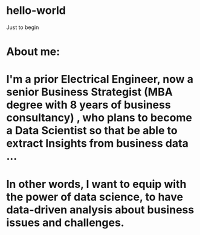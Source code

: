 # hello-world
Just to begin
# About me:
# I'm a prior Electrical Engineer, now a senior Business Strategist (MBA degree with 8 years of business consultancy) , who plans to become a Data Scientist so that be able to extract Insights from business data ...
# In other words, I want to equip with the power of data science, to have data-driven analysis about business issues and challenges.
